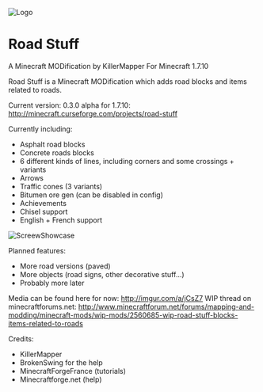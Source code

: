 ![Logo](http://killermapper.net/roadstuffmod/RoadStuffLogo.png)
# Road Stuff
A Minecraft MODification by KillerMapper
For Minecraft 1.7.10


Road Stuff is a Minecraft MODification which adds road blocks and items related to roads.

Current version: 0.3.0 alpha for 1.7.10: http://minecraft.curseforge.com/projects/road-stuff

Currently including:
- Asphalt road blocks
- Concrete roads blocks
- 6 different kinds of lines, including corners and some crossings + variants
- Arrows
- Traffic cones (3 variants)
- Bitumen ore gen (can be disabled in config)
- Achievements
- Chisel support
- English + French support

![ScreewShowcase](http://killermapper.net/roadstuffmod/RoadStuffScreenShowcase01.jpg)

Planned features:
- More road versions (paved)
- More objects (road signs, other decorative stuff...)
- Probably more later

Media can be found here for now: http://imgur.com/a/jCsZ7
WIP thread on minecraftforums.net:
http://www.minecraftforum.net/forums/mapping-and-modding/minecraft-mods/wip-mods/2560685-wip-road-stuff-blocks-items-related-to-roads

Credits:

- KillerMapper
- BrokenSwing for the help
- MinecraftForgeFrance (tutorials)
- Minecraftforge.net (help)
